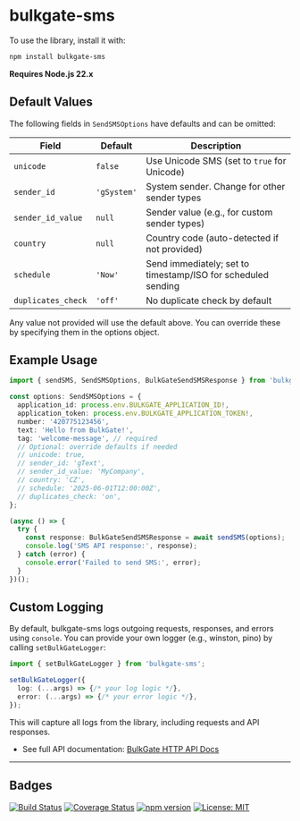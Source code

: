 # bulkgate-sms

To use the library, install it with:

```sh
npm install bulkgate-sms
```

**Requires Node.js 22.x**

## Default Values

The following fields in `SendSMSOptions` have defaults and can be omitted:

| Field            | Default     | Description                                                   |
|------------------|-------------|---------------------------------------------------------------|
| `unicode`        | `false`     | Use Unicode SMS (set to `true` for Unicode)                   |
| `sender_id`      | `'gSystem'` | System sender. Change for other sender types                  |
| `sender_id_value`| `null`      | Sender value (e.g., for custom sender types)                  |
| `country`        | `null`      | Country code (auto-detected if not provided)                  |
| `schedule`       | `'Now'`     | Send immediately; set to timestamp/ISO for scheduled sending  |
| `duplicates_check`| `'off'`    | No duplicate check by default                                 |

Any value not provided will use the default above. You can override these by specifying them in the options object.

## Example Usage

```typescript
import { sendSMS, SendSMSOptions, BulkGateSendSMSResponse } from 'bulkgate-sms';

const options: SendSMSOptions = {
  application_id: process.env.BULKGATE_APPLICATION_ID!,
  application_token: process.env.BULKGATE_APPLICATION_TOKEN!,
  number: '420775123456',
  text: 'Hello from BulkGate!',
  tag: 'welcome-message', // required
  // Optional: override defaults if needed
  // unicode: true,
  // sender_id: 'gText',
  // sender_id_value: 'MyCompany',
  // country: 'CZ',
  // schedule: '2025-06-01T12:00:00Z',
  // duplicates_check: 'on',
};

(async () => {
  try {
    const response: BulkGateSendSMSResponse = await sendSMS(options);
    console.log('SMS API response:', response);
  } catch (error) {
    console.error('Failed to send SMS:', error);
  }
})();
```

## Custom Logging

By default, bulkgate-sms logs outgoing requests, responses, and errors using `console`. You can provide your own logger (e.g., winston, pino) by calling `setBulkGateLogger`:

```typescript
import { setBulkGateLogger } from 'bulkgate-sms';

setBulkGateLogger({
  log: (...args) => {/* your log logic */},
  error: (...args) => {/* your error logic */},
});
```

This will capture all logs from the library, including requests and API responses.

- See full API documentation: [BulkGate HTTP API Docs](https://help.bulkgate.com/docs/en/http-simple-transactional-post-json.html)

---

## Badges

[![Build Status](https://github.com/stefanbertos/bulkgate-sms/actions/workflows/ci.yml/badge.svg)](https://github.com/stefanbertos/bulkgate-sms/actions/workflows/ci.yml)
[![Coverage Status](https://img.shields.io/codecov/c/github/stefanbertos/bulkgate-sms?style=flat-square)](https://app.codecov.io/gh/stefanbertos/bulkgate-sms)
[![npm version](https://img.shields.io/npm/v/bulkgate-sms.svg?style=flat-square)](https://www.npmjs.com/package/bulkgate-sms)
[![License: MIT](https://img.shields.io/badge/License-MIT-yellow.svg?style=flat-square)](https://opensource.org/licenses/MIT)
